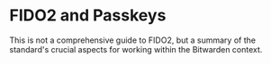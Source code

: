 # FIDO2 and Passkeys

This is not a comprehensive guide to FIDO2, but a summary of the standard's crucial aspects for
working within the Bitwarden context.
